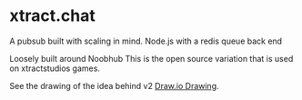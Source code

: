 # xtract.chat
A pubsub built with scaling in mind.   Node.js with a redis queue back end

Loosely built around Noobhub
This is the open source variation that is used on xtractstudios games.

See the drawing of the idea behind v2 [Draw.io Drawing](https://github.com/noriega3/xtract-chat/blob/master/_flowcharts/session-connect-flow.png).
